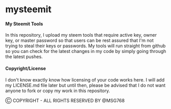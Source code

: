 # mysteemit

#### My Steemit Tools
In this repository, I upload my steem tools that require active key, owner key, or master password so that users can be rest assured that I'm not trying to steal their keys or passwords. My tools will run straight from github so you can check for the latest changes in my code by simply going through the latest pushes.

#### Copyright/License
I don't know exactly know how licensing of your code works here. I will add my LICENSE.md file later but until then, please be advised that I do not want anyone to fork or copy my work in this repository.

Ⓒ COPYRIGHT - ALL RIGHTS RESERVED BY @MSG768
